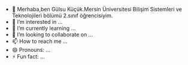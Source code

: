 - 👋 Merhaba,ben Gülsu Küçük.Mersin Üniversitesi Bilişim Sistemleri ve Teknolojileri bölümü 2.sınıf öğrencisiyim.
- 👀 I’m interested in ...
- 🌱 I’m currently learning ...
- 💞️ I’m looking to collaborate on ...
- 📫 How to reach me ...
- 😄 Pronouns: ...
- ⚡ Fun fact: ...

<!---
Gulsu233/Gulsu233 is a ✨ special ✨ repository because its `README.md` (this file) appears on your GitHub profile.
You can click the Preview link to take a look at your changes.
--->
